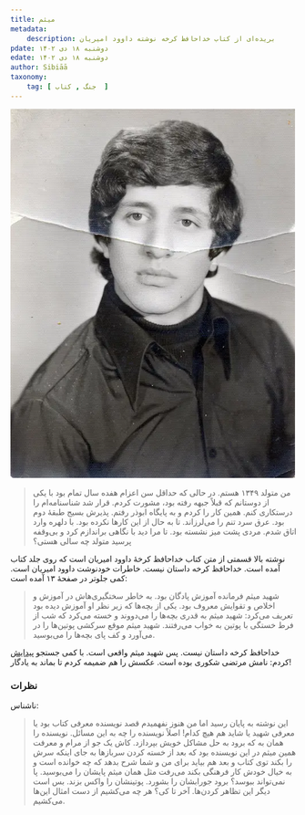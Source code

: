 ```yaml
---
title: میثم
metadata:
    description: بریده‌ای از کتاب خداحافظ کرخه نوشته داوود امیریان
pdate: دوشنبه ۱۸ دی ۱۴۰۲
edate: دوشنبه ۱۸ دی ۱۴۰۲    
author: Sibiāā
taxonomy:
    tag: [ جنگ , کتاب  ]
---
```

![تصویر شهید مرتضی شکوری معروف به میثم](meysam-l.webp?classes=center)

> من متولد ۱۳۴۹ هستم. در حالی که حداقل سن اعزام هفده سال تمام بود با یکی از دوستانم که قبلاً جبهه رفته بود، مشورت کردم. قرار شد شناسنامه‌ام را درستکاری کنم. همین کار را کردم و به پایگاه ابوذر رفتم. پذیرش بسیج طبقهٔ دوم بود. عرق سرد تنم را می‌لرزاند. تا به حال از این کارها نکرده بود. با دلهره وارد اتاق شدم. مردی پشت میز نشسته بود. تا مرا دید با نگاهی براندازم کرد و بی‌وقفه پرسید متولد چه سالی هستی؟

نوشته بالا قسمتی از متن کتاب خداحافظ کرخهٔ داوود امیریان است که روی جلد کتاب آمده است. خداحافظ کرخه داستان نیست. خاطرات خودنوشت داوود امیریان است. کمی جلوتر در صفحهٔ ۱۳ آمده است:

> شهید میثم فرمانده آموزش پادگان بود. به خاطر سختگیری‌هاش در آموزش و اخلاص و تقوایش معروف بود. یکی از بچه‌ها که زیر نظر او آموزش دیده بود تعریف می‌کرد: شهید میثم به قدری بچه‌ها را می‌دووند و خسته می‌کرد که شب از فرط خستگی با پوتین به خواب می‌رفتند. شهید میثم موقع سرکشی پوتین‌ها را در می‌آورد و کف پای بچه‌ها را می‌بوسید.

خداحافظ کرخه داستان نیست. پس شهید میثم واقعی است. با کمی جستجو
[پیدایش](https://defapress.ir/fa/news/434976/تصاویر-پاسدار-شهید-مرتضی-شکوری-۵)
کردم: نامش مرتضی شکوری بوده است. عکسش را هم ضمیمه کردم تا بماند به یادگار!

### نظرات 

ناشناس:  
> این نوشته به پایان رسید اما من هنوز نفهمیدم قصد نویسنده معرفی کتاب بود یا معرفی شهید یا شاید هم هیچ کدام! اصلاً نویسنده را چه به این مسائل. نویسنده را همان به که برود به حل مشاکل خویش بپردازد. کاش یک جو از مرام و معرفت همین میثم در این نویسنده بود که بعد از خسته کردن سربازها به جای اینکه سرش را بکند توی کتاب و بعد هم بیاید برای من و شما شرح بدهد که چه خوانده است و به خیال خودش کار فرهنگی بکند می‌رفت مثل همان میثم پایشان را می‌بوسید. پا نمی‌تواند ببوسد؟ برود جورابشان را بشورد. پوتینشان را واکس بزند. بس است دیگر این تظاهر کردن‌ها.  آخر تا کی؟ هر چه می‌کشیم از دست امثال این‌ها می‌کشیم. 